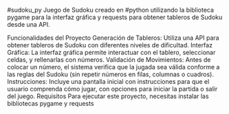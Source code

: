 #sudoku_py
Juego de Sudoku creado en #python utilizando la biblioteca pygame para la interfaz gráfica y requests para obtener tableros de Sudoku desde una API.

Funcionalidades del Proyecto
Generación de Tableros: Utiliza una API para obtener tableros de Sudoku con diferentes niveles de dificultad. 
Interfaz Gráfica: La interfaz gráfica permite interactuar con el tablero, seleccionar celdas, y rellenarlas con números.
Validación de Movimientos: Antes de colocar un número, el sistema verifica que la jugada sea válida conforme a las reglas del Sudoku (sin repetir números en filas, columnas o cuadros).
Instrucciones: Incluye una pantalla inicial con instrucciones para que el usuario comprenda cómo jugar, con opciones para iniciar la partida o salir del juego.
Requisitos
Para ejecutar este proyecto, necesitas instalar las bibliotecas pygame y requests
